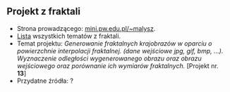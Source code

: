 ## Projekt z fraktali

- Strona prowadzącego: [mini.pw.edu.pl/~malysz](http://www.mini.pw.edu.pl/~malysz/).
- [Lista](http://www.mini.pw.edu.pl/~malysz/lista.html) wszystkich tematów z fraktali.
- Temat projektu: *Generowanie fraktalnych krajobrazów w oparciu o powierzchnie interpolacji fraktalnej. (dane wejściowe jpg, gif, bmp, ...). Wyznaczenie odległości wygenerowanego obrazu oraz obrazu wejściowego oraz porównanie ich wymiarów fraktalnych.* [Projekt nr. **13**]
- Przydatne źródła: ?
